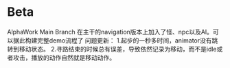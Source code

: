 # Beta
AlphaWork Main Branch
在主干的navigation版本上加入了怪、npc以及AI。可以据此构建完整demo流程了
问题更新：
1.起步的一秒多时间，animator没有跳转到移动状态。
2.寻路结束的时候总有误差，导致依然记录为移动，而不是idle或者攻击，播放的动作自然就是移动动作。
